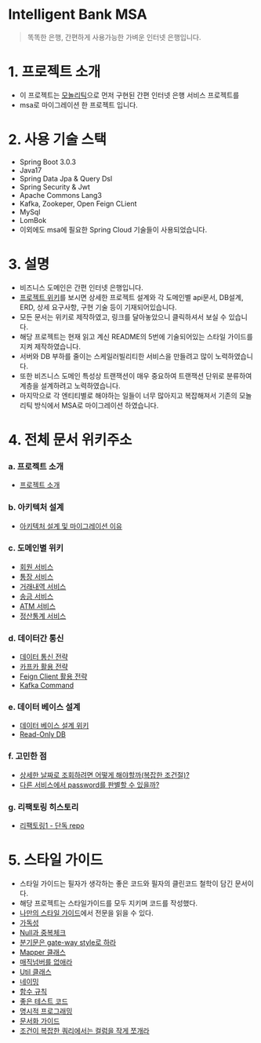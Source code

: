 # Intelligent Bank MSA
> 똑똑한 은행, 간편하게 사용가능한 가벼운 인터넷 은행입니다.

# 1. 프로젝트 소개
* 이 프로젝트는 [모놀리틱](https://github.com/liveforone/intelligent_bank)으로 먼저 구현된 간편 인터넷 은행 서비스 프로젝트를
* msa로 마이그레이션 한 프로젝트 입니다.

# 2. 사용 기술 스택
* Spring Boot 3.0.3
* Java17
* Spring Data Jpa & Query Dsl
* Spring Security & Jwt
* Apache Commons Lang3
* Kafka, Zookeper, Open Feign CLient
* MySql
* LomBok
* 이외에도 msa에 필요한 Spring Cloud 기술들이 사용되었습니다.

# 3. 설명
* 비즈니스 도메인은 간편 인터넷 은행입니다.
* [프로젝트 위키](https://github.com/liveforone/intelligent_bank_msa/wiki)를 보시면 상세한 프로젝트 설계와 각 도메인별 api문서, DB설계, ERD, 상세 요구사항, 구현 기술 등이 기재되어있습니다.
* 모든 문서는 위키로 제작하였고, 링크를 달아놓았으니 클릭하셔서 보실 수 있습니다.
* 해당 프로젝트는 현재 읽고 계신 README의 5번에 기술되어있는  스타일 가이드를 지켜 제작하였습니다.
* 서버와 DB 부하를 줄이는 스케일러빌리티한 서비스을 만들려고 많이 노력하였습니다.
* 또한 비즈니스 도메인 특성상 트랜잭션이 매우 중요하여 트랜잭션 단위로 분류하여 계층을 설계하려고 노력하였습니다.
* 마지막으로 각 엔티티별로 해야하는 일들이 너무 많아지고 복잡해져서 기존의 모놀리틱 방식에서 MSA로 마이그레이션 하였습니다.

# 4. 전체 문서 위키주소
### a. 프로젝트 소개
* [프로젝트 소개](https://github.com/liveforone/intelligent_bank_msa/wiki/%EB%93%A4%EC%96%B4%EA%B0%80%EB%A9%B0)
### b. 아키텍처 설계
* [아키텍처 설계 및 마이그레이션 이유](https://github.com/liveforone/intelligent_bank_msa/wiki/%EC%95%84%ED%82%A4%ED%85%8D%EC%B2%98-%EC%84%A4%EA%B3%84-%EB%B0%8F-%EB%A7%88%EC%9D%B4%EA%B7%B8%EB%A0%88%EC%9D%B4%EC%85%98-%EC%9D%B4%EC%9C%A0)
### c. 도메인별 위키
* [회원 서비스](https://github.com/liveforone/intelligent_bank_msa/wiki/%ED%9A%8C%EC%9B%90%EC%8B%9C%EC%8A%A4%ED%85%9C)
* [통장 서비스](https://github.com/liveforone/intelligent_bank_msa/wiki/%ED%86%B5%EC%9E%A5%EC%84%9C%EB%B9%84%EC%8A%A4)
* [거래내역 서비스](https://github.com/liveforone/intelligent_bank_msa/wiki/%EA%B1%B0%EB%9E%98%EB%82%B4%EC%97%AD-%EC%84%9C%EB%B9%84%EC%8A%A4)
* [송금 서비스](https://github.com/liveforone/intelligent_bank_msa/wiki/%EC%86%A1%EA%B8%88-%EC%84%9C%EB%B9%84%EC%8A%A4)
* [ATM 서비스](https://github.com/liveforone/intelligent_bank_msa/wiki/ATM-%EC%84%9C%EB%B9%84%EC%8A%A4)
* [정산통계 서비스](https://github.com/liveforone/intelligent_bank_msa/wiki/%EC%A0%95%EC%82%B0-%ED%86%B5%EA%B3%84-%EC%84%9C%EB%B9%84%EC%8A%A4)
### d. 데이터간 통신
* [데이터 통신 전략](https://github.com/liveforone/intelligent_bank_msa/wiki/%EB%8D%B0%EC%9D%B4%ED%84%B0-%ED%86%B5%EC%8B%A0-%EC%A0%84%EB%9E%B5)
* [카프카 활용 전략](https://github.com/liveforone/intelligent_bank_msa/wiki/%EC%B9%B4%ED%94%84%EC%B9%B4-%ED%99%9C%EC%9A%A9-%EC%A0%84%EB%9E%B5)
* [Feign Client 활용 전략](https://github.com/liveforone/intelligent_bank_msa/wiki/Feign-Client-%ED%99%9C%EC%9A%A9-%EC%A0%84%EB%9E%B5)
* [Kafka Command](https://github.com/liveforone/intelligent_bank_msa/wiki/Kafka-Command)
### e. 데이터 베이스 설계
* [데이터 베이스 설계 위키](https://github.com/liveforone/intelligent_bank_msa/wiki/%EB%8D%B0%EC%9D%B4%ED%84%B0-%EB%B2%A0%EC%9D%B4%EC%8A%A4-%EC%84%A4%EA%B3%84-%EB%B0%8F-%EC%9B%90%EC%B9%99)
* [Read-Only DB](https://github.com/liveforone/intelligent_bank_msa/wiki/Read-Only-DB)
### f. 고민한 점
* [상세한 날짜로 조회하려면 어떻게 해야할까(복잡한 조건절)?](https://github.com/liveforone/intelligent_bank_msa/wiki/%EC%83%81%EC%84%B8%ED%95%9C-%EB%82%A0%EC%A7%9C%EB%A1%9C-%EC%A1%B0%ED%9A%8C%ED%95%98%EB%A0%A4%EB%A9%B4-%EC%96%B4%EB%96%BB%EA%B2%8C-%ED%95%B4%EC%95%BC%ED%95%A0%EA%B9%8C(%EB%B3%B5%EC%9E%A1%ED%95%9C-%EC%A1%B0%EA%B1%B4%EC%A0%88)%3F)
* [다른 서비스에서 password를 판별할 수 있을까?](https://github.com/liveforone/intelligent_bank_msa/wiki/%EB%8B%A4%EB%A5%B8-%EC%84%9C%EB%B9%84%EC%8A%A4%EC%97%90%EC%84%9C-password%EB%A5%BC-%ED%8C%90%EB%B3%84%ED%95%A0-%EC%88%98-%EC%9E%88%EC%9D%84%EA%B9%8C%3F)
### g. 리팩토링 히스토리
* [리팩토링1 - 단독 repo](https://github.com/liveforone/intelligent_bank_msa/wiki/%EB%A6%AC%ED%8C%A9%ED%86%A0%EB%A7%811---%EB%8B%A8%EB%8F%85-repo)

# 5. 스타일 가이드
* 스타일 가이드는 필자가 생각하는 좋은 코드와 필자의 클린코드 철학이 담긴 문서이다.
* 해당 프로젝트는 스타일가이드를 모두 지키며 코드를 작성했다.
* [나만의 스타일 가이드](https://github.com/liveforone/study/tree/main/%5B%EB%82%98%EB%A7%8C%EC%9D%98%20%EC%8A%A4%ED%83%80%EC%9D%BC%20%EA%B0%80%EC%9D%B4%EB%93%9C%5D)에서 전문을 읽을 수 있다.
* [가독성](https://github.com/liveforone/study/blob/main/%5B%EB%82%98%EB%A7%8C%EC%9D%98%20%EC%8A%A4%ED%83%80%EC%9D%BC%20%EA%B0%80%EC%9D%B4%EB%93%9C%5D/b.%20%EA%B0%80%EB%8F%85%EC%84%B1.md)
* [Null과 중복체크](https://github.com/liveforone/study/blob/main/%5B%EB%82%98%EB%A7%8C%EC%9D%98%20%EC%8A%A4%ED%83%80%EC%9D%BC%20%EA%B0%80%EC%9D%B4%EB%93%9C%5D/c.%20Null%EA%B3%BC%20%EC%A4%91%EB%B3%B5%20%EC%B2%B4%ED%81%AC.md)
* [분기문은 gate-way style로 하라](https://github.com/liveforone/study/blob/main/%5B%EB%82%98%EB%A7%8C%EC%9D%98%20%EC%8A%A4%ED%83%80%EC%9D%BC%20%EA%B0%80%EC%9D%B4%EB%93%9C%5D/d.%20%EB%B6%84%EA%B8%B0%EB%AC%B8%EC%9D%80%20gate-way%20%EC%8A%A4%ED%83%80%EC%9D%BC%EB%A1%9C%20%ED%95%98%EB%9D%BC.md)
* [Mapper 클래스](https://github.com/liveforone/study/blob/main/%5B%EB%82%98%EB%A7%8C%EC%9D%98%20%EC%8A%A4%ED%83%80%EC%9D%BC%20%EA%B0%80%EC%9D%B4%EB%93%9C%5D/e.%20Mapper%20%ED%81%B4%EB%9E%98%EC%8A%A4.md)
* [매직넘버를 없애라](https://github.com/liveforone/study/blob/main/%5B%EB%82%98%EB%A7%8C%EC%9D%98%20%EC%8A%A4%ED%83%80%EC%9D%BC%20%EA%B0%80%EC%9D%B4%EB%93%9C%5D/f.%20%EB%A7%A4%EC%A7%81%EB%84%98%EB%B2%84%EB%A5%BC%20%EC%97%86%EC%95%A0%EB%9D%BC.md)
* [Util 클래스](https://github.com/liveforone/study/blob/main/%5B%EB%82%98%EB%A7%8C%EC%9D%98%20%EC%8A%A4%ED%83%80%EC%9D%BC%20%EA%B0%80%EC%9D%B4%EB%93%9C%5D/g.%20Util%20%ED%81%B4%EB%9E%98%EC%8A%A4.md)
* [네이밍](https://github.com/liveforone/study/blob/main/%5B%EB%82%98%EB%A7%8C%EC%9D%98%20%EC%8A%A4%ED%83%80%EC%9D%BC%20%EA%B0%80%EC%9D%B4%EB%93%9C%5D/h.%20%EB%84%A4%EC%9D%B4%EB%B0%8D.md)
* [함수 규칙](https://github.com/liveforone/study/blob/main/%5B%EB%82%98%EB%A7%8C%EC%9D%98%20%EC%8A%A4%ED%83%80%EC%9D%BC%20%EA%B0%80%EC%9D%B4%EB%93%9C%5D/i.%20%ED%95%A8%EC%88%98.md)
* [좋은 테스트 코드](https://github.com/liveforone/study/blob/main/%5B%EB%82%98%EB%A7%8C%EC%9D%98%20%EC%8A%A4%ED%83%80%EC%9D%BC%20%EA%B0%80%EC%9D%B4%EB%93%9C%5D/j.%20%EC%A2%8B%EC%9D%80%20%ED%85%8C%EC%8A%A4%ED%8A%B8%20%EC%BD%94%EB%93%9C.md)
* [명시적 프로그래밍](https://github.com/liveforone/study/blob/main/%5B%EB%82%98%EB%A7%8C%EC%9D%98%20%EC%8A%A4%ED%83%80%EC%9D%BC%20%EA%B0%80%EC%9D%B4%EB%93%9C%5D/k.%20%EB%AA%85%EC%8B%9C%EC%A0%81%20%ED%94%84%EB%A1%9C%EA%B7%B8%EB%9E%98%EB%B0%8D.md)
* [문서화 가이드](https://github.com/liveforone/study/blob/main/%5B%EB%82%98%EB%A7%8C%EC%9D%98%20%EC%8A%A4%ED%83%80%EC%9D%BC%20%EA%B0%80%EC%9D%B4%EB%93%9C%5D/l.%20%EB%AC%B8%EC%84%9C%ED%99%94%20%EA%B0%80%EC%9D%B4%EB%93%9C.md)
* [조건이 복잡한 쿼리에서는 컬럼을 작게 쪼개라](https://github.com/liveforone/study/blob/main/%5B%EB%82%98%EB%A7%8C%EC%9D%98%20%EC%8A%A4%ED%83%80%EC%9D%BC%20%EA%B0%80%EC%9D%B4%EB%93%9C%5D/m.%20%EC%A1%B0%EA%B1%B4%EC%9D%B4%20%EB%B3%B5%EC%9E%A1%ED%95%9C%20%EC%BF%BC%EB%A6%AC%EC%97%90%EC%84%9C%EB%8A%94%20%EC%BB%AC%EB%9F%BC%EC%9D%84%20%EC%9E%91%EA%B2%8C%20%EC%AA%BC%EA%B0%9C%EB%9D%BC.md)